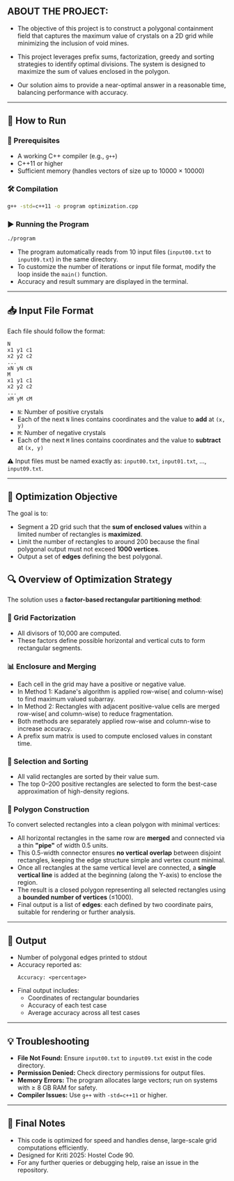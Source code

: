 
## ABOUT THE PROJECT:

- The objective of this project is to construct a polygonal containment field that captures the maximum value of crystals on a 2D grid while minimizing the inclusion of void mines.

- This project leverages prefix sums, factorization, greedy and sorting strategies to identify optimal divisions. The system is designed to maximize the sum of values enclosed in the polygon.

- Our solution aims to provide a near-optimal answer in a reasonable time, balancing performance with accuracy.

---

## 🚀 How to Run

### 🔧 Prerequisites
- A working C++ compiler (e.g., `g++`)
- C++11 or higher
- Sufficient memory (handles vectors of size up to 10000 × 10000)

### 🛠️ Compilation

```bash
g++ -std=c++11 -o program optimization.cpp
```

### ▶️ Running the Program

```bash
./program
```

- The program automatically reads from 10 input files (`input00.txt` to `input09.txt`) in the same directory.
- To customize the number of iterations or input file format, modify the loop inside the `main()` function.
- Accuracy and result summary are displayed in the terminal.

---

## 📥 Input File Format

Each file should follow the format:

```
N
x1 y1 c1
x2 y2 c2
...
xN yN cN
M
x1 y1 c1
x2 y2 c2
...
xM yM cM
```

- `N`: Number of positive crystals  
- Each of the next `N` lines contains coordinates and the value to **add** at `(x, y)`  
- `M`: Number of negative crystals  
- Each of the next `M` lines contains coordinates and the value to **subtract** at `(x, y)`

⚠️ Input files must be named exactly as: `input00.txt`, `input01.txt`, ..., `input09.txt`.

---
## 🎯 Optimization Objective

The goal is to:
- Segment a 2D grid such that the **sum of enclosed values** within a limited number of rectangles is **maximized**.
- Limit the number of rectangles to around 200 because the final polygonal output must not exceed **1000 vertices**.
- Output a set of **edges** defining the best polygonal.

## 🔍 Overview of Optimization Strategy

The solution uses a **factor-based rectangular partitioning method**:

### 📐 Grid Factorization
- All divisors of 10,000 are computed.
- These factors define possible horizontal and vertical cuts to form rectangular segments.

### 📊 Enclosure and Merging
- Each cell in the grid may have a positive or negative value.
- In Method 1: Kadane's algorithm is applied row-wise( and column-wise) to find maximum valued subarray.
- In Method 2: Rectangles with adjacent positive-value cells are merged row-wise( and column-wise) to reduce fragmentation.
- Both methods are separately applied row-wise and column-wise to increase accuracy.
- A prefix sum matrix is used to compute enclosed values in constant time.

### 🧮 Selection and Sorting
- All valid rectangles are sorted by their value sum.
- The top 0–200 positive rectangles are selected to form the best-case approximation of high-density regions.

### 🧾 Polygon Construction

To convert selected rectangles into a clean polygon with minimal vertices:

- All horizontal rectangles in the same row are **merged** and connected via a thin **"pipe"** of width 0.5 units.
- This 0.5-width connector ensures **no vertical overlap** between disjoint rectangles, keeping the edge structure simple and vertex count minimal.
- Once all rectangles at the same vertical level are connected, a **single vertical line** is added at the beginning (along the Y-axis) to enclose the region.
- The result is a closed polygon representing all selected rectangles using a **bounded number of vertices** (≤1000).
- Final output is a list of **edges**: each defined by two coordinate pairs, suitable for rendering or further analysis.


---

## 🧪 Output

- Number of polygonal edges printed to stdout
- Accuracy reported as:
  ```
  Accuracy: <percentage>
  ```
- Final output includes:
  - Coordinates of rectangular boundaries
  - Accuracy of each test case
  - Average accuracy across all test cases

---

## 💡 Troubleshooting

- **File Not Found:** Ensure `input00.txt` to `input09.txt` exist in the code directory.
- **Permission Denied:** Check directory permissions for output files.
- **Memory Errors:** The program allocates large vectors; run on systems with ≥ 8 GB RAM for safety.
- **Compiler Issues:** Use `g++` with `-std=c++11` or higher.

---

## 🏁 Final Notes

- This code is optimized for speed and handles dense, large-scale grid computations efficiently.
- Designed for Kriti 2025: Hostel Code 90.
- For any further queries or debugging help, raise an issue in the repository.
